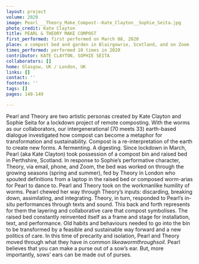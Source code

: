 ```yaml
---
layout: project
volume: 2020
image: Pearl___Theory_Make_Compost--Kate_Clayton__Sophie_Seita.jpg
photo_credit: Kate Clayton
title: PEARL & THEORY MAKE COMPOST
first_performed: first performed on March 08, 2020
place: a compost bed and garden in Blairgowrie, Scotland, and on Zoom
times_performed: performed 10 times in 2020
contributor: KATE CLAYTON, SOPHIE SEITA
collaborators: []
home: Glasgow, UK / London, UK
links: []
contact: ''
footnote: ''
tags: []
pages: 148-149

---
```


Pearl and Theory are two artistic personas created by Kate Clayton and Sophie Seita for a lockdown project of remote composting. With the worms as our collaborators, our intergenerational (70 meets 33) earth-based dialogue investigated how compost can become a metaphor for transformation and sustainability. Compost is a re-interpretation of the earth to create new forms. A fermenting. A digesting. Since lockdown in March, Pearl (aka Kate Clayton) took possession of a compost bin and raised bed in Perthshire, Scotland. In response to Sophie’s performative character, Theory, via email, phone, and Zoom, the bed was worked on through the growing seasons (spring and summer), fed by Theory in London who spouted definitions from a laptop in the raised bed or composed worm-arias for Pearl to dance to. Pearl and Theory took on the workmanlike humility of worms. Pearl chewed her way through Theory’s inputs: discarding, breaking down, assimilating, and integrating. Theory, in turn, responded to Pearl’s in-situ performances through texts and sound. This back and forth represents for them the layering and collaborative care that compost symbolises. The raised bed constantly reinvented itself as a frame and stage for installation, text, and performance. Old habits and behaviours needed to go into the bin to be transformed by a feasible and sustainable way forward and a new politics of care. In this time of precarity and isolation, Pearl and Theory moved through what they have in common *likeawormthroughsoil*. Pearl believes that you can make a purse out of a sow’s ear. But, more importantly, sows’ ears can be made out of purses.
